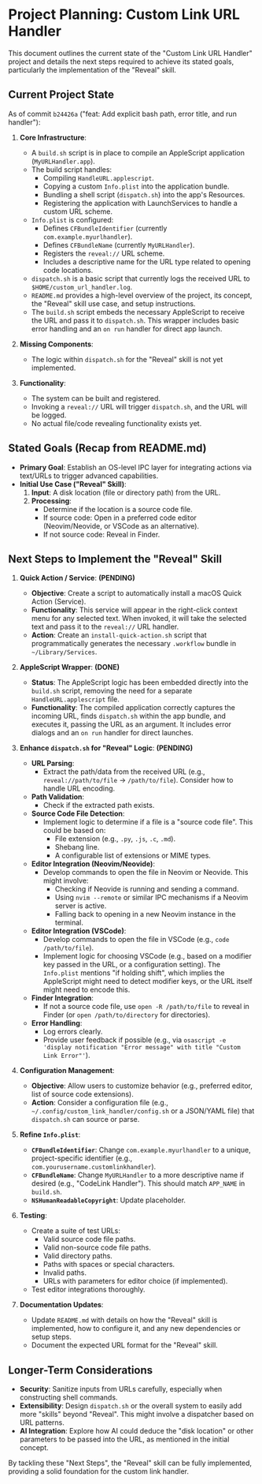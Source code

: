 # Project Planning: Custom Link URL Handler

This document outlines the current state of the "Custom Link URL Handler" project and details the next steps required to achieve its stated goals, particularly the implementation of the "Reveal" skill.

## Current Project State

As of commit `b24426a` ("feat: Add explicit bash path, error title, and run handler"):

1.  **Core Infrastructure**:
    *   A `build.sh` script is in place to compile an AppleScript application (`MyURLHandler.app`).
    *   The build script handles:
        *   Compiling `HandleURL.applescript`.
        *   Copying a custom `Info.plist` into the application bundle.
        *   Bundling a shell script (`dispatch.sh`) into the app's Resources.
        *   Registering the application with LaunchServices to handle a custom URL scheme.
    *   `Info.plist` is configured:
        *   Defines `CFBundleIdentifier` (currently `com.example.myurlhandler`).
        *   Defines `CFBundleName` (currently `MyURLHandler`).
        *   Registers the `reveal://` URL scheme.
        *   Includes a descriptive name for the URL type related to opening code locations.
    *   `dispatch.sh` is a basic script that currently logs the received URL to `$HOME/custom_url_handler.log`.
    *   `README.md` provides a high-level overview of the project, its concept, the "Reveal" skill use case, and setup instructions.
    *   The `build.sh` script embeds the necessary AppleScript to receive the URL and pass it to `dispatch.sh`. This wrapper includes basic error handling and an `on run` handler for direct app launch.

2.  **Missing Components**:
    *   The logic within `dispatch.sh` for the "Reveal" skill is not yet implemented.

3.  **Functionality**:
    *   The system can be built and registered.
    *   Invoking a `reveal://` URL will trigger `dispatch.sh`, and the URL will be logged.
    *   No actual file/code revealing functionality exists yet.

## Stated Goals (Recap from README.md)

*   **Primary Goal**: Establish an OS-level IPC layer for integrating actions via text/URLs to trigger advanced capabilities.
*   **Initial Use Case ("Reveal" Skill)**:
    1.  **Input**: A disk location (file or directory path) from the URL.
    2.  **Processing**:
        *   Determine if the location is a source code file.
        *   If source code: Open in a preferred code editor (Neovim/Neovide, or VSCode as an alternative).
        *   If not source code: Reveal in Finder.

## Next Steps to Implement the "Reveal" Skill

1.  **Quick Action / Service**: **(PENDING)**
    *   **Objective**: Create a script to automatically install a macOS Quick Action (Service).
    *   **Functionality**: This service will appear in the right-click context menu for any selected text. When invoked, it will take the selected text and pass it to the `reveal://` URL handler.
    *   **Action**: Create an `install-quick-action.sh` script that programmatically generates the necessary `.workflow` bundle in `~/Library/Services`.

2.  **AppleScript Wrapper**: **(DONE)**
    *   **Status**: The AppleScript logic has been embedded directly into the `build.sh` script, removing the need for a separate `HandleURL.applescript` file.
    *   **Functionality**: The compiled application correctly captures the incoming URL, finds `dispatch.sh` within the app bundle, and executes it, passing the URL as an argument. It includes error dialogs and an `on run` handler for direct launches.

3.  **Enhance `dispatch.sh` for "Reveal" Logic**: **(PENDING)**
    *   **URL Parsing**:
        *   Extract the path/data from the received URL (e.g., `reveal://path/to/file` -> `/path/to/file`). Consider how to handle URL encoding.
    *   **Path Validation**:
        *   Check if the extracted path exists.
    *   **Source Code File Detection**:
        *   Implement logic to determine if a file is a "source code file". This could be based on:
            *   File extension (e.g., `.py`, `.js`, `.c`, `.md`).
            *   Shebang line.
            *   A configurable list of extensions or MIME types.
    *   **Editor Integration (Neovim/Neovide)**:
        *   Develop commands to open the file in Neovim or Neovide. This might involve:
            *   Checking if Neovide is running and sending a command.
            *   Using `nvim --remote` or similar IPC mechanisms if a Neovim server is active.
            *   Falling back to opening in a new Neovim instance in the terminal.
    *   **Editor Integration (VSCode)**:
        *   Develop commands to open the file in VSCode (e.g., `code /path/to/file`).
        *   Implement logic for choosing VSCode (e.g., based on a modifier key passed in the URL, or a configuration setting). The `Info.plist` mentions "if holding shift", which implies the AppleScript might need to detect modifier keys, or the URL itself might need to encode this.
    *   **Finder Integration**:
        *   If not a source code file, use `open -R /path/to/file` to reveal in Finder (or `open /path/to/directory` for directories).
    *   **Error Handling**:
        *   Log errors clearly.
        *   Provide user feedback if possible (e.g., via `osascript -e 'display notification "Error message" with title "Custom Link Error"'`).

4.  **Configuration Management**:
    *   **Objective**: Allow users to customize behavior (e.g., preferred editor, list of source code extensions).
    *   **Action**: Consider a configuration file (e.g., `~/.config/custom_link_handler/config.sh` or a JSON/YAML file) that `dispatch.sh` can source or parse.

5.  **Refine `Info.plist`**:
    *   **`CFBundleIdentifier`**: Change `com.example.myurlhandler` to a unique, project-specific identifier (e.g., `com.yourusername.customlinkhandler`).
    *   **`CFBundleName`**: Change `MyURLHandler` to a more descriptive name if desired (e.g., "CodeLink Handler"). This should match `APP_NAME` in `build.sh`.
    *   **`NSHumanReadableCopyright`**: Update placeholder.

6.  **Testing**:
    *   Create a suite of test URLs:
        *   Valid source code file paths.
        *   Valid non-source code file paths.
        *   Valid directory paths.
        *   Paths with spaces or special characters.
        *   Invalid paths.
        *   URLs with parameters for editor choice (if implemented).
    *   Test editor integrations thoroughly.

7.  **Documentation Updates**:
    *   Update `README.md` with details on how the "Reveal" skill is implemented, how to configure it, and any new dependencies or setup steps.
    *   Document the expected URL format for the "Reveal" skill.

## Longer-Term Considerations

*   **Security**: Sanitize inputs from URLs carefully, especially when constructing shell commands.
*   **Extensibility**: Design `dispatch.sh` or the overall system to easily add more "skills" beyond "Reveal". This might involve a dispatcher based on URL patterns.
*   **AI Integration**: Explore how AI could deduce the "disk location" or other parameters to be passed into the URL, as mentioned in the initial concept.

By tackling these "Next Steps", the "Reveal" skill can be fully implemented, providing a solid foundation for the custom link handler.
